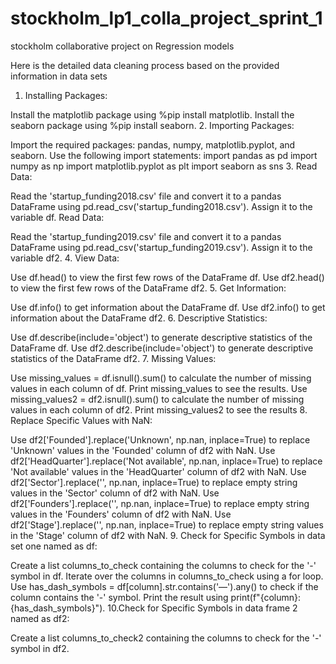 # stockholm_lp1_colla_project_sprint_1

 stockholm collaborative project on Regression models

Here is the detailed data cleaning process based on the provided information in data sets

1. Installing Packages:

Install the matplotlib package using %pip install matplotlib.
Install the seaborn package using %pip install seaborn.
2. Importing Packages:

Import the required packages: pandas, numpy, matplotlib.pyplot, and seaborn.
Use the following import statements:
import pandas as pd
import numpy as np
import matplotlib.pyplot as plt
import seaborn as sns
3. Read Data:

Read the 'startup_funding2018.csv' file and convert it to a pandas DataFrame using pd.read_csv('startup_funding2018.csv').
Assign it to the variable df.
Read Data:

Read the 'startup_funding2019.csv' file and convert it to a pandas DataFrame using pd.read_csv('startup_funding2019.csv').
Assign it to the variable df2.
4. View Data:

Use df.head() to view the first few rows of the DataFrame df.
Use df2.head() to view the first few rows of the DataFrame df2.
5. Get Information:

Use df.info() to get information about the DataFrame df.
Use df2.info() to get information about the DataFrame df2.
6. Descriptive Statistics:

Use df.describe(include='object') to generate descriptive statistics of the DataFrame df.
Use df2.describe(include='object') to generate descriptive statistics of the DataFrame df2.
7. Missing Values:

Use missing_values = df.isnull().sum() to calculate the number of missing values in each column of df.
Print missing_values to see the results.
Use missing_values2 = df2.isnull().sum() to calculate the number of missing values in each column of df2.
Print missing_values2 to see the results
8. Replace Specific Values with NaN:

Use df2['Founded'].replace('Unknown', np.nan, inplace=True) to replace 'Unknown' values in the 'Founded' column of df2 with NaN.
Use df2['HeadQuarter'].replace('Not available', np.nan, inplace=True) to replace 'Not available' values in the 'HeadQuarter' column of df2 with NaN.
Use df2['Sector'].replace('', np.nan, inplace=True) to replace empty string values in the 'Sector' column of df2 with NaN.
Use df2['Founders'].replace('', np.nan, inplace=True) to replace empty string values in the 'Founders' column of df2 with NaN.
Use df2['Stage'].replace('', np.nan, inplace=True) to replace empty string values in the 'Stage' column of df2 with NaN.
9. Check for Specific Symbols in data set one named as df:

Create a list columns_to_check containing the columns to check for the '-' symbol in df.
Iterate over the columns in columns_to_check using a for loop.
Use has_dash_symbols = df[column].str.contains('—').any() to check if the column contains the '-' symbol.
Print the result using print(f"{column}: {has_dash_symbols}").
10.Check for Specific Symbols in data frame 2 named as df2:

Create a list columns_to_check2 containing the columns to check for the '-' symbol in df2. 
